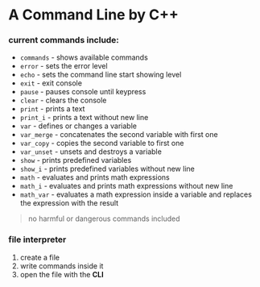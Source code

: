 # A Command Line by C++

### current commands include:
+ `commands` - shows available commands 
+ `error` - sets the error level
+ `echo` - sets the command line start showing level
+ `exit` - exit console
+ `pause` - pauses console until keypress
+ `clear` - clears the console
+ `print` - prints a text
+ `print_i` - prints a text without new line
+ `var` - defines or changes a variable
+ `var_merge` - concatenates the second variable with first one
+ `var_copy` - copies the second variable to first one
+ `var_unset` - unsets and destroys a variable
+ `show` - prints predefined variables
+ `show_i` - prints predefined variables without new line
+ `math` - evaluates and prints math expressions
+ `math_i` - evaluates and prints math expressions without new line
+ `math_var` - evaluates a math expression inside a variable and replaces the expression with the result
> no harmful or dangerous commands included

### file interpreter
1. create a file
2. write commands inside it
3. open the file with the **CLI**
